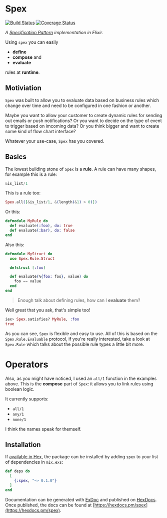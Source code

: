 # Spex
[![Build Status](https://travis-ci.org/Zeeker/spex.svg?branch=master)](https://travis-ci.org/Zeeker/spex)
[![Coverage Status](https://coveralls.io/repos/github/Zeeker/spex/badge.svg?branch=master)](https://coveralls.io/github/Zeeker/spex?branch=master)

*A [Specification Pattern](https://en.wikipedia.org/wiki/Specification_pattern) implementation in Elixir.*

Using `spex` you can easily

- __define__
- __compose__ and
- __evaluate__

rules at __runtime__.

## Motiviation

`Spex` was built to allow you to evaluate data based on business rules which change over time and need to be configured in one fashion or another.

Maybe you want to allow your customer to create dynamic rules for sending out emails or push notifications? Or you want to decide on the type of event to trigger based on imcoming data? Or you think bigger and want to create some kind of flow chart interface?

Whatever your use-case, `Spex` has you covered.

## Basics

The lowest building stone of `Spex` is a __rule__. A rule can
have many shapes, for example this is a rule:

```elixir
&is_list/1
```

This is a rule too:

```elixir
Spex.all([&is_list/1, &(length(&1) > 0)])
```

Or this:

```elixir
defmodule MyRule do
  def evaluate(:foo), do: true
  def evaluate(:bar), do: false
end
```

Also this:

```elixir
defmodule MyStruct do
  use Spex.Rule.Struct

  defstruct [:foo]

  def evaluate(%{foo: foo}, value) do
    foo == value
  end
end
```

> Enough talk about defining rules, how can I __evaluate__ them?

Well great that you ask, that's simple too!

```elixir
iex> Spex.satisfies? MyRule, :foo
true
```

As you can see, `Spex` is flexible and easy to use. All of this is based on
the `Spex.Rule.Evaluable` protocol, if you're really interested, take a look
at `Spex.Rule` which talks about the possible rule types a little bit more.

# Operators

Also, as you might have noticed, I used an `all/1` function in the examples
above. This is the __compose__ part of `Spex`: it allows you to link rules
using boolean logic.

It currently supports:

- `all/1`
- `any/1`
- `none/1`

I think the names speak for themself.

## Installation

If [available in Hex](https://hex.pm/docs/publish), the package can be installed
by adding `spex` to your list of dependencies in `mix.exs`:

```elixir
def deps do
  [
    {:spex, "~> 0.1.0"}
  ]
end
```

Documentation can be generated with [ExDoc](https://github.com/elixir-lang/ex_doc)
and published on [HexDocs](https://hexdocs.pm). Once published, the docs can
be found at [https://hexdocs.pm/spex](https://hexdocs.pm/spex).
